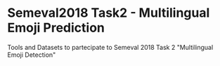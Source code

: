 Semeval2018 Task2 - Multilingual Emoji Prediction
=====

Tools and Datasets to partecipate to Semeval 2018 Task 2 "Multilingual Emoji Detection"

